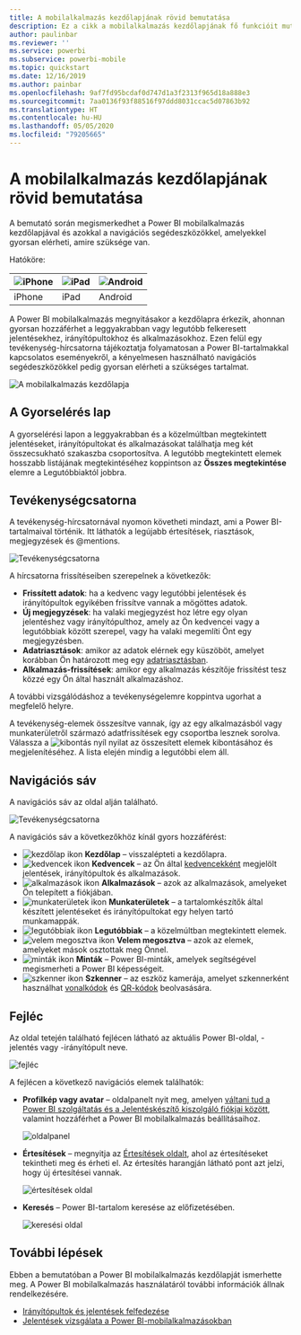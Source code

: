 ```yaml
---
title: A mobilalkalmazás kezdőlapjának rövid bemutatása
description: Ez a cikk a mobilalkalmazás kezdőlapjának fő funkcióit mutatja be.
author: paulinbar
ms.reviewer: ''
ms.service: powerbi
ms.subservice: powerbi-mobile
ms.topic: quickstart
ms.date: 12/16/2019
ms.author: painbar
ms.openlocfilehash: 9af7fd95bcdaf0d747d1a3f2313f965d18a888e3
ms.sourcegitcommit: 7aa0136f93f88516f97ddd8031ccac5d07863b92
ms.translationtype: HT
ms.contentlocale: hu-HU
ms.lasthandoff: 05/05/2020
ms.locfileid: "79205665"
---
```

# <a name="a-quick-tour-of-the-mobile-app-home-page"></a>A mobilalkalmazás kezdőlapjának rövid bemutatása
A bemutató során megismerkedhet a Power BI mobilalkalmazás kezdőlapjával és azokkal a navigációs segédeszközökkel, amelyekkel gyorsan elérheti, amire szüksége van.

Hatóköre:

| ![iPhone](./media/mobile-apps-quickstart-view-dashboard-report/iphone-logo-30-px.png) | ![iPad](./media/mobile-apps-quickstart-view-dashboard-report/ipad-logo-30-px.png) | ![Android](./media/mobile-apps-quickstart-view-dashboard-report/android-logo-30-px.png) |
|:--- |:--- |:--- |
| iPhone | iPad | Android | 

A Power BI mobilalkalmazás megnyitásakor a kezdőlapra érkezik, ahonnan gyorsan hozzáférhet a leggyakrabban vagy legutóbb felkeresett jelentésekhez, irányítópultokhoz és alkalmazásokhoz. Ezen felül egy tevékenység-hírcsatorna tájékoztatja folyamatosan a Power BI-tartalmakkal kapcsolatos eseményekről, a kényelmesen használható navigációs segédeszközökkel pedig gyorsan elérheti a szükséges tartalmat.

![A mobilalkalmazás kezdőlapja](./media/mobile-apps-home-page/powerbi-mobile-app-home.png)
 
## <a name="quick-access-tab"></a>A Gyorselérés lap

A gyorselérési lapon a leggyakrabban és a közelmúltban megtekintett jelentéseket, irányítópultokat és alkalmazásokat találhatja meg két összecsukható szakaszba csoportosítva. A legutóbb megtekintett elemek hosszabb listájának megtekintéséhez koppintson az **Összes megtekintése** elemre a Legutóbbiaktól jobbra. 

## <a name="activity-feed"></a>Tevékenységcsatorna

A tevékenység-hírcsatornával nyomon követheti mindazt, ami a Power BI-tartalmaival történik. Itt láthatók a legújabb értesítések, riasztások, megjegyzések és @mentions.

![Tevékenységcsatorna](./media/mobile-apps-home-page/powerbi-mobile-app-activity.png)

A hírcsatorna frissítéseiben szerepelnek a következők:
* **Frissített adatok**: ha a kedvenc vagy legutóbbi jelentések és irányítópultok egyikében frissítve vannak a mögöttes adatok.
* **Új megjegyzések**: ha valaki megjegyzést hoz létre egy olyan jelentéshez vagy irányítópulthoz, amely az Ön kedvencei vagy a legutóbbiak között szerepel, vagy ha valaki megemlíti Önt egy megjegyzésben.
* **Adatriasztások**: amikor az adatok elérnek egy küszöböt, amelyet korábban Ön határozott meg egy [adatriasztásban](../../mobile-set-data-alerts-in-the-mobile-apps.md).
* **Alkalmazás-frissítések**: amikor egy alkalmazás készítője frissítést tesz közzé egy Ön által használt alkalmazáshoz.

 A további vizsgálódáshoz a tevékenységelemre koppintva ugorhat a megfelelő helyre.

A tevékenység-elemek összesítve vannak, így az egy alkalmazásból vagy munkaterületről származó adatfrissítések egy csoportba lesznek sorolva. Válassza a ![kibontás nyíl](./media/mobile-apps-home-page/powerbi-mobile-app-expand-arrow.png) nyilat az összesített elemek kibontásához és megjelenítéséhez. A lista elején mindig a legutóbbi elem áll.

## <a name="navigation-bar"></a>Navigációs sáv

A navigációs sáv az oldal alján található.

![Tevékenységcsatorna](./media/mobile-apps-home-page/powerbi-mobile-app-navbar.png)

A navigációs sáv a következőkhöz kínál gyors hozzáférést:

* ![kezdőlap ikon](./media/mobile-apps-home-page/powerbi-mobile-app-home-icon.png) **Kezdőlap** – visszalépteti a kezdőlapra.
* ![kedvencek ikon](./media/mobile-apps-home-page/powerbi-mobile-app-favorites-icon.png) **Kedvencek** – az Ön által [kedvencekként](../../mobile-apps-favorites.md) megjelölt jelentések, irányítópultok és alkalmazások.
* ![alkalmazások ikon](./media/mobile-apps-home-page/powerbi-mobile-app-apps-icon.png) **Alkalmazások** – azok az alkalmazások, amelyeket Ön telepített a fiókjában.
* ![munkaterületek ikon](./media/mobile-apps-home-page/powerbi-mobile-app-workspaces-icon.png) **Munkaterületek** – a tartalomkészítők által készített jelentéseket és irányítópultokat egy helyen tartó munkamappák.
* ![legutóbbiak ikon](./media/mobile-apps-home-page/powerbi-mobile-app-recents-icon.png) **Legutóbbiak** – a közelmúltban megtekintett elemek.
* ![velem megosztva ikon](./media/mobile-apps-home-page/powerbi-mobile-app-shared-with-me-icon.png) **Velem megosztva** – azok az elemek, amelyeket mások osztottak meg Önnel.
* ![minták ikon](./media/mobile-apps-home-page/powerbi-mobile-app-samples-icon.png) **Minták** – Power BI-minták, amelyek segítségével megismerheti a Power BI képességeit.
* ![szkenner ikon](./media/mobile-apps-home-page/powerbi-mobile-app-scanner-icon.png) **Szkenner** – az eszköz kamerája, amelyet szkennerként használhat [vonalkódok](../../mobile-apps-scan-barcode-iphone.md) és [QR-kódok](../../mobile-apps-qr-code.md) beolvasására.

## <a name="header"></a>Fejléc

Az oldal tetején található fejlécen látható az aktuális Power BI-oldal, -jelentés vagy -irányítópult neve.

![fejléc](./media/mobile-apps-home-page/powerbi-mobile-app-header.png)

A fejlécen a következő navigációs elemek találhatók:
* **Profilkép vagy avatar** – oldalpanelt nyit meg, amelyen [váltani tud a Power BI szolgáltatás és a Jelentéskészítő kiszolgáló fiókjai között](../../mobile-app-ssrs-kpis-mobile-on-premises-reports.md), valamint hozzáférhet a Power BI mobilalkalmazás beállításaihoz.

    ![oldalpanel](./media/mobile-apps-home-page/powerbi-mobile-app-side-panel.png)

* **Értesítések** – megnyitja az [Értesítések oldalt](../../mobile-apps-notification-center.md), ahol az értesítéseket tekintheti meg és érheti el. Az értesítés harangján látható pont azt jelzi, hogy új értesítései vannak.

    ![értesítések oldal](./media/mobile-apps-home-page/powerbi-mobile-app-notifications-page.png)

* **Keresés** – Power BI-tartalom keresése az előfizetésében.

    ![keresési oldal](./media/mobile-apps-home-page/powerbi-mobile-app-search-page.png)

## <a name="next-steps"></a>További lépések
Ebben a bemutatóban a Power BI mobilalkalmazás kezdőlapját ismerhette meg. A Power BI mobilalkalmazás használatáról további információk állnak rendelkezésére. 
* [Irányítópultok és jelentések felfedezése](../../mobile-apps-quickstart-view-dashboard-report.md)
* [Jelentések vizsgálata a Power BI-mobilalkalmazásokban](../../mobile-reports-in-the-mobile-apps.md)
